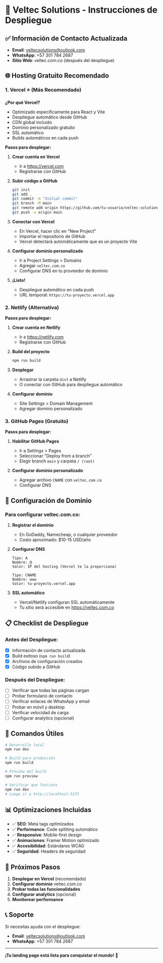 # 🚀 Veltec Solutions - Instrucciones de Despliegue

## ✅ Información de Contacto Actualizada

- **Email**: veltecsolutions@outlook.com
- **WhatsApp**: +57 301 784 2687
- **Sitio Web**: veltec.com.co (después del despliegue)

## 🌐 Hosting Gratuito Recomendado

### 1. **Vercel** ⭐ (Más Recomendado)

**¿Por qué Vercel?**
- Optimizado específicamente para React y Vite
- Despliegue automático desde GitHub
- CDN global incluido
- Dominio personalizado gratuito
- SSL automático
- Builds automáticos en cada push

**Pasos para desplegar:**

1. **Crear cuenta en Vercel**
   - Ir a https://vercel.com
   - Registrarse con GitHub

2. **Subir código a GitHub**
   ```bash
   git init
   git add .
   git commit -m "Initial commit"
   git branch -M main
   git remote add origin https://github.com/tu-usuario/veltec-solutions.git
   git push -u origin main
   ```

3. **Conectar con Vercel**
   - En Vercel, hacer clic en "New Project"
   - Importar el repositorio de GitHub
   - Vercel detectará automáticamente que es un proyecto Vite

4. **Configurar dominio personalizado**
   - Ir a Project Settings > Domains
   - Agregar `veltec.com.co`
   - Configurar DNS en tu proveedor de dominio

5. **¡Listo!** 
   - Despliegue automático en cada push
   - URL temporal: `https://tu-proyecto.vercel.app`

### 2. **Netlify** (Alternativa)

**Pasos para desplegar:**

1. **Crear cuenta en Netlify**
   - Ir a https://netlify.com
   - Registrarse con GitHub

2. **Build del proyecto**
   ```bash
   npm run build
   ```

3. **Desplegar**
   - Arrastrar la carpeta `dist` a Netlify
   - O conectar con GitHub para despliegue automático

4. **Configurar dominio**
   - Site Settings > Domain Management
   - Agregar dominio personalizado

### 3. **GitHub Pages** (Gratuito)

**Pasos para desplegar:**

1. **Habilitar GitHub Pages**
   - Ir a Settings > Pages
   - Seleccionar "Deploy from a branch"
   - Elegir branch `main` y carpeta `/ (root)`

2. **Configurar dominio personalizado**
   - Agregar archivo `CNAME` con `veltec.com.co`
   - Configurar DNS

## 🔧 Configuración de Dominio

### Para configurar veltec.com.co:

1. **Registrar el dominio**
   - En GoDaddy, Namecheap, o cualquier proveedor
   - Costo aproximado: $10-15 USD/año

2. **Configurar DNS**
   ```
   Tipo: A
   Nombre: @
   Valor: IP del hosting (Vercel te la proporciona)
   
   Tipo: CNAME
   Nombre: www
   Valor: tu-proyecto.vercel.app
   ```

3. **SSL automático**
   - Vercel/Netlify configuran SSL automáticamente
   - Tu sitio será accesible en https://veltec.com.co

## 📋 Checklist de Despliegue

### Antes del Despliegue:
- [x] Información de contacto actualizada
- [x] Build exitoso (`npm run build`)
- [x] Archivos de configuración creados
- [x] Código subido a GitHub

### Después del Despliegue:
- [ ] Verificar que todas las páginas cargan
- [ ] Probar formulario de contacto
- [ ] Verificar enlaces de WhatsApp y email
- [ ] Probar en móvil y desktop
- [ ] Verificar velocidad de carga
- [ ] Configurar analytics (opcional)

## 🚀 Comandos Útiles

```bash
# Desarrollo local
npm run dev

# Build para producción
npm run build

# Preview del build
npm run preview

# Verificar que funciona
npm run dev
# Luego ir a http://localhost:5173
```

## 📊 Optimizaciones Incluidas

- ✅ **SEO**: Meta tags optimizados
- ✅ **Performance**: Code splitting automático
- ✅ **Responsive**: Mobile-first design
- ✅ **Animaciones**: Framer Motion optimizado
- ✅ **Accesibilidad**: Estándares WCAG
- ✅ **Seguridad**: Headers de seguridad

## 🎯 Próximos Pasos

1. **Desplegar en Vercel** (recomendado)
2. **Configurar dominio** veltec.com.co
3. **Probar todas las funcionalidades**
4. **Configurar analytics** (opcional)
5. **Monitorear performance**

## 📞 Soporte

Si necesitas ayuda con el despliegue:
- **Email**: veltecsolutions@outlook.com
- **WhatsApp**: +57 301 784 2687

---

**¡Tu landing page está lista para conquistar el mundo!** 🌟
